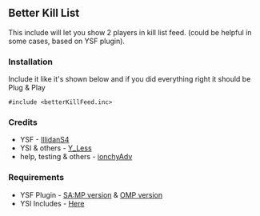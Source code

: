 ## Better Kill List
This include will let you show 2 players in kill list feed. (could be helpful in some cases, based on YSF plugin).

### Installation
Include it like it's shown below and if you did everything right it should be Plug & Play
```pawn
#include <betterKillFeed.inc>
```

### Credits
* YSF - [IllidanS4](https://github.com/IllidanS4)
* YSI & others - [Y_Less](https://github.com/Y-Less/)
* help, testing & others - [ionchyAdv](https://github.com/ionchyAdv)

### Requirements
* YSF Plugin - [SA:MP version](https://github.com/IllidanS4/YSF/releases) & [OMP version](https://gist.github.com/AmyrAhmady/94a33fc502c2694032523969e7d2ee02)
* YSI Includes - [Here](https://github.com/pawn-lang/YSI-Includes/releases)
